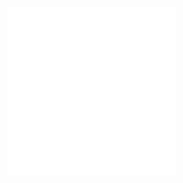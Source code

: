 ![15. Стилизация изображений. Теория](1.%20Languages/Python/Нейронные%20сети/Сверточные%20нейронные%20сети/15.%20Стилизация%20изображений/15.%20Стилизация%20изображений.%20Теория.md)
![15. Стилизация изображений. Практика](1.%20Languages/Python/Нейронные%20сети/Сверточные%20нейронные%20сети/15.%20Стилизация%20изображений/15.%20Стилизация%20изображений.%20Практика.md)